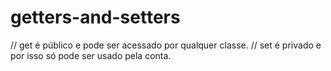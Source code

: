 # getters-and-setters
// get é público e pode ser acessado por qualquer classe.     // set é privado e por isso só pode ser usado pela conta.
